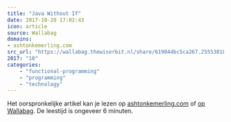 ```yaml
---
title: "Java Without If"
date: 2017-10-20 17:02:43
icon: article
source: Wallabag
domains:
- ashtonkemerling.com
src_url: "https://wallabag.thewiserbit.nl/share/619044bc5ca267.25553018"
2017: "10"
categories:
    - "functional-programming"
    - "programming"
    - "technology"
---
```

Het oorspronkelijke artikel kan je lezen op [ashtonkemerling.com](http://ashtonkemerling.com/blog/2017/01/26/java-without-if/) of [op Wallabag](https://wallabag.thewiserbit.nl/share/619044bc5ca267.25553018). De leestijd is ongeveer 6 minuten.